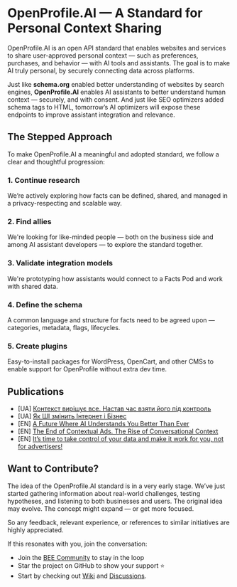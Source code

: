 # OpenProfile.AI — A Standard for Personal Context Sharing

OpenProfile.AI is an open API standard that enables websites and services to share user-approved personal context — such as preferences, purchases, and behavior — with AI tools and assistants. The goal is to make AI truly personal, by securely connecting data across platforms.

Just like **schema.org** enabled better understanding of websites by search engines, **OpenProfile.AI** enables AI assistants to better understand human context — securely, and with consent. And just like SEO optimizers added schema tags to HTML, tomorrow’s AI optimizers will expose these endpoints to improve assistant integration and relevance.

## The Stepped Approach

To make OpenProfile.AI a meaningful and adopted standard, we follow a clear and thoughtful progression:

### 1. Continue research 

We’re actively exploring how facts can be defined, shared, and managed in a privacy-respecting and scalable way.

### 2. Find allies 

We're looking for like-minded people — both on the business side and among AI assistant developers — to explore the standard together.

### 3. Validate integration models 

We're prototyping how assistants would connect to a Facts Pod and work with shared data.

### 4. Define the schema 

A common language and structure for facts need to be agreed upon — categories, metadata, flags, lifecycles.

### 5. Create plugins 

Easy-to-install packages for WordPress, OpenCart, and other CMSs to enable support for OpenProfile without extra dev time.

## Publications

 - [UA] [Контекст вирішує все. Настав час взяти його під контроль](https://wearecommunity.io/communities/bee-community/articles/6600)
 - [UA] [Як ШІ змінить Інтернет і Бізнес](https://wearecommunity.io/communities/bee-community/articles/6548)
 - [EN] [A Future Where AI Understands You Better Than Ever](https://medium.com/@maksym.odanets/a-future-where-ai-understands-you-84b8479c7147)
 - [EN] [The End of Contextual Ads. The Rise of Conversational Context](https://medium.com/@maksym.odanets/the-end-of-contextual-ads-the-rise-of-conversational-context-f0c9b9eb9966)
 - [EN] [It’s time to take control of your data and make it work for you, not for advertisers! ](https://medium.com/@maksym.odanets/its-time-to-take-control-of-your-data-and-make-them-work-for-you-not-for-advertisers-efc24dd49438)

## Want to Contribute?

The idea of the OpenProfile.AI standard is in a very early stage.
We’ve just started gathering information about real-world challenges, testing hypotheses, and listening to both businesses and users.
The original idea may evolve. The concept might expand — or get more focused.

So any feedback, relevant experience, or references to similar initiatives are highly appreciated.

If this resonates with you, join the conversation:
 - Join the [BEE Community](https://wearecommunity.io/communities/bee-community) to stay in the loop
 - Star the project on GitHub to show your support ⭐
 - Start by checking out [Wiki](https://github.com/modanets/openprofile.ai/wiki) and [Discussions](https://github.com/modanets/openprofile.ai/discussions).

